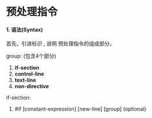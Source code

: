 #                    					预处理指令

#### 1. 语法(Syntax)

首先，引进标识 , 说明 预处理指令的组成部分。

group: (包含4个部分)

1. **if-section**
2. **control-line**
3. **text-line**
4. **non-directive** 

if-section:

1.  #if	[constant-expression]	[new-line]	[group] (optional)



